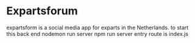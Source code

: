 # Expartsforum



expartsform is a social media app for exparts in the Netherlands.
to start this back end 
nodemon run server
npm run server
entry route is index.js
